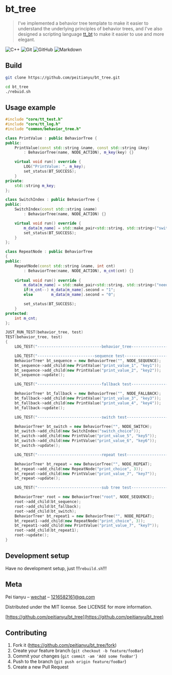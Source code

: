 # bt_tree
> I've implemented a behavior tree template to make it easier to understand the underlying principles of behavior trees, and I've also designed a scripting language [tt_bt](https://github.com/peitianyu/tt_bt) to make it easier to use and more elegant.

![C++](https://img.shields.io/badge/-C++-333333?style=flat&logo=c%2B%2B&logoColor=00599C)
![Git](https://img.shields.io/badge/-Git-333333?style=flat&logo=git)
![GitHub](https://img.shields.io/badge/-GitHub-333333?style=flat&logo=github)
![Markdown](https://img.shields.io/badge/-Markdown-333333?style=flat&logo=markdown)

## Build

```sh
git clone https://github.com/peitianyu/bt_tree.git

cd bt_tree
./rebuid.sh
```

## Usage example

```c++
#include "core/tt_test.h"
#include "core/tt_log.h"
#include "common/behavior_tree.h"

class PrintValue : public BehaviorTree {
public:
    PrintValue(const std::string &name, const std::string &key)
        : BehaviorTree(name, NODE_ACTION), m_key(key) {}

    virtual void run() override {
        LOG("PrintValue: ", m_key);
        set_status(BT_SUCCESS);
    }
private:
    std::string m_key;
};

class SwitchIndex : public BehaviorTree {
public:
    SwitchIndex(const std::string &name)
        : BehaviorTree(name, NODE_ACTION) {}

    virtual void run() override {
        m_data[m_name] = std::make_pair<std::string, std::string>("switch_index", "1");
        set_status(BT_SUCCESS);
    }
};

class RepeatNode : public BehaviorTree
{
public:
    RepeatNode(const std::string &name, int cnt) 
        : BehaviorTree(name, NODE_ACTION), m_cnt(cnt) {}
    
    virtual void run() override {
        m_data[m_name] = std::make_pair<std::string, std::string>("need_repeat", "1");
        if(m_cnt--) m_data[m_name].second = "1";
        else        m_data[m_name].second = "0"; 

        set_status(BT_SUCCESS);  
    }
protected:
    int m_cnt;
};

JUST_RUN_TEST(behavior_tree, test)
TEST(behavior_tree, test)
{
    LOG_TEST("----------------------------behavior_tree--------------------------");

    LOG_TEST("-------------------------sequence test--------------------------");
    BehaviorTree* bt_sequence = new BehaviorTree("", NODE_SEQUENCE);
    bt_sequence->add_child(new PrintValue("print_value_1", "key1"));
    bt_sequence->add_child(new PrintValue("print_value_2", "key2"));
    bt_sequence->update();

    LOG_TEST("----------------------------fallback test----------------------------");

    BehaviorTree* bt_fallback = new BehaviorTree("", NODE_FALLBACK);
    bt_fallback->add_child(new PrintValue("print_value_3", "key3"));
    bt_fallback->add_child(new PrintValue("print_value_4", "key4"));
    bt_fallback->update();

    LOG_TEST("----------------------------switch test----------------------------");

    BehaviorTree* bt_switch = new BehaviorTree("", NODE_SWITCH);
    bt_switch->add_child(new SwitchIndex("switch_choice"));
    bt_switch->add_child(new PrintValue("print_value_5", "key5"));
    bt_switch->add_child(new PrintValue("print_value_6", "key6"));
    bt_switch->update();

    LOG_TEST("----------------------------repeat test----------------------------");

    BehaviorTree* bt_repeat = new BehaviorTree("", NODE_REPEAT);
    bt_repeat->add_child(new RepeatNode("print_choice", 3));
    bt_repeat->add_child(new PrintValue("print_value_7", "key7"));
    bt_repeat->update();

    LOG_TEST("----------------------------sub tree test----------------------------");

    BehaviorTree* root = new BehaviorTree("root", NODE_SEQUENCE);
    root->add_child(bt_sequence);
    root->add_child(bt_fallback);
    root->add_child(bt_switch);
    BehaviorTree* bt_repeat1 = new BehaviorTree("", NODE_REPEAT);
    bt_repeat1->add_child(new RepeatNode("print_choice", 3));
    bt_repeat1->add_child(new PrintValue("print_value_7", "key7"));
    root->add_child(bt_repeat1);
    root->update();
}
```

## Development setup

Have no development setup, just !!!`rebuild.sh`!!!

## Meta

Pei tianyu – [wechat](pty2182) – 1216582161@qq.com

Distributed under the MIT license. See LICENSE for more information.

[https://github.com/peitianyu/bt_tree](https://github.com/peitianyu/bt_tree)

## Contributing

1. Fork it (<https://github.com/peitianyu/bt_tree/fork>)
2. Create your feature branch (`git checkout -b feature/fooBar`)
3. Commit your changes (`git commit -am 'Add some fooBar'`)
4. Push to the branch (`git push origin feature/fooBar`)
5. Create a new Pull Request
